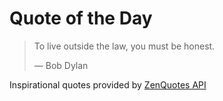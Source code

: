 # Quote of the Day

<!-- QUOTE_START -->
> To live outside the law, you must be honest. 
>
> — Bob Dylan

Inspirational quotes provided by <a href="https://zenquotes.io/" target="_blank">ZenQuotes API</a>
<!-- QUOTE_END -->